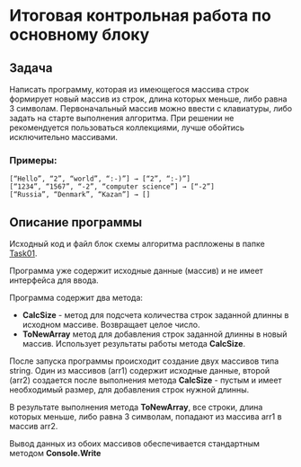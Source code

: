 # Итоговая контрольная работа по основному блоку

## Задача
Написать программу, которая из имеющегося массива строк формирует новый массив из строк, длина которых меньше, либо равна 3 символам. Первоначальный массив можно ввести с клавиатуры, либо задать на старте выполнения алгоритма. При решении не рекомендуется пользоваться коллекциями, лучше обойтись исключительно массивами.

### Примеры:
````
[“Hello”, “2”, “world”, “:-)”] → [“2”, “:-)”]
[“1234”, “1567”, “-2”, “computer science”] → [“-2”]
[“Russia”, “Denmark”, “Kazan”] → []
````

## Описание программы
Исходный код и файл блок схемы алгоритма распложены в папке [Task01](https://github.com/multinames/GB-Final_1/tree/main/Task01).

Программа уже содержит исходные данные (массив) и не имеет интерфейса для ввода.

Программа содержит два метода:
- **CalcSize** - метод для подсчета количества строк заданной длинны в исходном массиве. Возвращает целое число.
- **ToNewArray** метод для добавления строк заданной длинны в новый массив. Использует результаты работы метода **CalcSize**.

После запуска программы происходит создание двух массивов типа string. Один из массивов (arr1) содержит исходные данные, второй (arr2) создается после выполнения метода **CalcSize** - пустым и имеет необходимый размер, для добавления строк нужной длинны.

В результате выполнения метода **ToNewArray**, все строки, длина которых меньше, либо равна 3 символам, попадают из массива arr1 в массив arr2.

Вывод данных из обоих массивов обеспечивается стандартным методом **Console.Write**